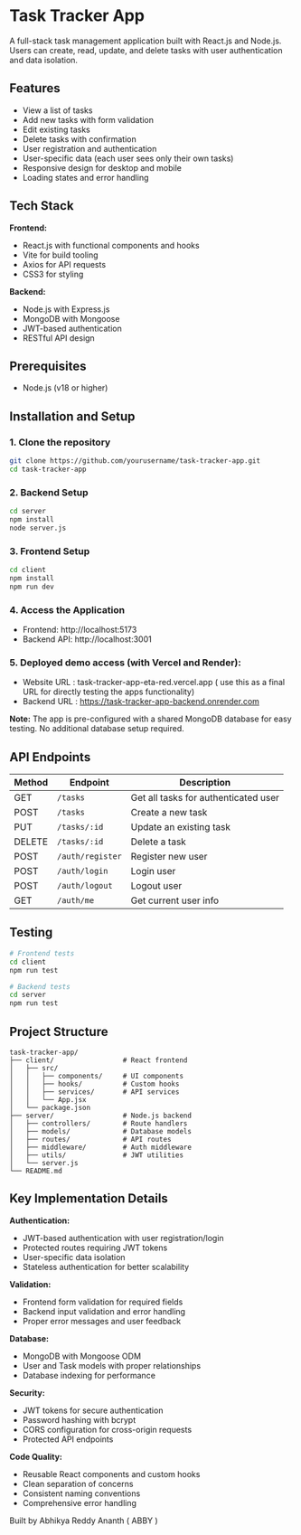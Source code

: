 # Task Tracker App

A full-stack task management application built with React.js and Node.js. Users can create, read, update, and delete tasks with user authentication and data isolation.

## Features

- View a list of tasks
- Add new tasks with form validation
- Edit existing tasks
- Delete tasks with confirmation
- User registration and authentication
- User-specific data (each user sees only their own tasks)
- Responsive design for desktop and mobile
- Loading states and error handling

## Tech Stack

**Frontend:**
- React.js with functional components and hooks
- Vite for build tooling
- Axios for API requests
- CSS3 for styling

**Backend:**
- Node.js with Express.js
- MongoDB with Mongoose
- JWT-based authentication
- RESTful API design

## Prerequisites

- Node.js (v18 or higher)

## Installation and Setup

### 1. Clone the repository
```bash
git clone https://github.com/yourusername/task-tracker-app.git
cd task-tracker-app
```

### 2. Backend Setup
```bash
cd server
npm install
node server.js
```

### 3. Frontend Setup
```bash
cd client
npm install
npm run dev
```

### 4. Access the Application
- Frontend: http://localhost:5173
- Backend API: http://localhost:3001

### 5. Deployed demo access  (with Vercel and Render): 
- Website URL : task-tracker-app-eta-red.vercel.app ( use this as a final URL for directly testing the apps functionality) 
- Backend URL : https://task-tracker-app-backend.onrender.com

**Note:** The app is pre-configured with a shared MongoDB database for easy testing. No additional database setup required.

## API Endpoints

| Method | Endpoint | Description |
|--------|----------|-------------|
| GET | `/tasks` | Get all tasks for authenticated user |
| POST | `/tasks` | Create a new task |
| PUT | `/tasks/:id` | Update an existing task |
| DELETE | `/tasks/:id` | Delete a task |
| POST | `/auth/register` | Register new user |
| POST | `/auth/login` | Login user |
| POST | `/auth/logout` | Logout user |
| GET | `/auth/me` | Get current user info |

## Testing

```bash
# Frontend tests
cd client
npm run test

# Backend tests
cd server
npm run test
```

## Project Structure

```
task-tracker-app/
├── client/                 # React frontend
│   ├── src/
│   │   ├── components/     # UI components
│   │   ├── hooks/          # Custom hooks
│   │   ├── services/       # API services
│   │   └── App.jsx
│   └── package.json
├── server/                 # Node.js backend
│   ├── controllers/        # Route handlers
│   ├── models/             # Database models
│   ├── routes/             # API routes
│   ├── middleware/         # Auth middleware
│   ├── utils/              # JWT utilities
│   └── server.js
└── README.md
```

## Key Implementation Details

**Authentication:**
- JWT-based authentication with user registration/login
- Protected routes requiring JWT tokens
- User-specific data isolation
- Stateless authentication for better scalability

**Validation:**
- Frontend form validation for required fields
- Backend input validation and error handling
- Proper error messages and user feedback

**Database:**
- MongoDB with Mongoose ODM
- User and Task models with proper relationships
- Database indexing for performance

**Security:**
- JWT tokens for secure authentication
- Password hashing with bcrypt
- CORS configuration for cross-origin requests
- Protected API endpoints

**Code Quality:**
- Reusable React components and custom hooks
- Clean separation of concerns
- Consistent naming conventions
- Comprehensive error handling

Built by Abhikya Reddy Ananth ( ABBY )

